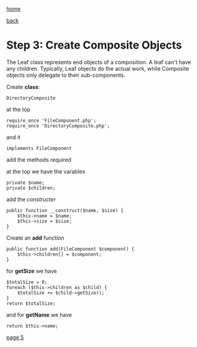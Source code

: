 [home](./page01.md)

[back](./page03.md)

# Step 3: Create Composite Objects


The Leaf class represents end objects of a composition. 
A leaf can't have any children. 
Typically, Leaf objects do the actual work, while Composite  objects only delegate to their sub-components.

Create **class**:
```
DirectoryComposite
```
at the top
```
require_once 'FileComponent.php';
require_once 'DirectoryComposite.php';
```
and it
```
implements FileComponent
```
add the methods required

at the  top we have the varables
```
private $name;
private $children;
```
add the *constructer*
```
public function __construct($name, $size) {
    $this->name = $name;
    $this->size = $size;
}
```

Create an **add** function
```
public function add(FileComponent $component) {
    $this->children[] = $component;
}
```

for **getSize** we have
```
$totalSize = 0;
foreach ($this->children as $child) {
    $totalSize += $child->getSize();
}
return $totalSize;
```
and for **getName** we have
```
return $this->name;
```

[page 5](./page05.md)
